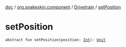 [doc](../../index.md) / [org.snakeskin.component](../index.md) / [Drivetrain](index.md) / [setPosition](./set-position.md)

# setPosition

`abstract fun setPosition(position: `[`Int`](https://kotlinlang.org/api/latest/jvm/stdlib/kotlin/-int/index.html)`): `[`Unit`](https://kotlinlang.org/api/latest/jvm/stdlib/kotlin/-unit/index.html)